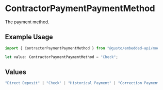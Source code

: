 # ContractorPaymentPaymentMethod

The payment method.

## Example Usage

```typescript
import { ContractorPaymentPaymentMethod } from "@gusto/embedded-api/models/components";

let value: ContractorPaymentPaymentMethod = "Check";
```

## Values

```typescript
"Direct Deposit" | "Check" | "Historical Payment" | "Correction Payment"
```